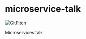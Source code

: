 # microservice-talk
[![GitPitch](https://gitpitch.com/assets/badge.svg)](https://gitpitch.com/james-bowman/microservice-talk/master?grs=github&t=white)

Microservices talk
